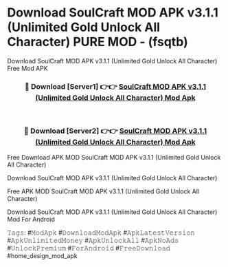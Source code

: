 # Download SoulCraft MOD APK v3.1.1 (Unlimited Gold Unlock All Character) PURE MOD - (fsqtb)
Download SoulCraft MOD APK v3.1.1 (Unlimited Gold Unlock All Character) Free Mod APK

<div align="center">
<h3>🔴 Download [Server1] 👉👉 <a href="https://apk-comot.site?title=SoulCraft_MOD_APK_v3.1.1_(Unlimited_Gold_Unlock_All_Character)">SoulCraft MOD APK v3.1.1 (Unlimited Gold Unlock All Character) Mod Apk</a></h3><br>

<h3>🔴 Download [Server2] 👉👉 <a href="https://apk-comot.site?title=SoulCraft_MOD_APK_v3.1.1_(Unlimited_Gold_Unlock_All_Character)">SoulCraft MOD APK v3.1.1 (Unlimited Gold Unlock All Character) Mod Apk</a></h3>
</div>


Free Download APK MOD SoulCraft MOD APK v3.1.1 (Unlimited Gold Unlock All Character)

Download SoulCraft MOD APK v3.1.1 (Unlimited Gold Unlock All Character) 

Free APK MOD SoulCraft MOD APK v3.1.1 (Unlimited Gold Unlock All Character) 

Download SoulCraft MOD APK v3.1.1 (Unlimited Gold Unlock All Character) Mod For Android

𝚃𝚊𝚐𝚜: #𝙼𝚘𝚍𝙰𝚙𝚔 #𝙳𝚘𝚠𝚗𝚕𝚘𝚊𝚍𝙼𝚘𝚍𝙰𝚙𝚔 #𝙰𝚙𝚔𝙻𝚊𝚝𝚎𝚜𝚝𝚅𝚎𝚛𝚜𝚒𝚘𝚗 #𝙰𝚙𝚔𝚄𝚗𝚕𝚒𝚖𝚒𝚝𝚎𝚍𝙼𝚘𝚗𝚎𝚢 #𝙰𝚙𝚔𝚄𝚗𝚕𝚘𝚌𝚔𝙰𝚕𝚕 #𝙰𝚙𝚔𝙽𝚘𝙰𝚍𝚜 #𝚄𝚗𝚕𝚘𝚌𝚔𝙿𝚛𝚎𝚖𝚒𝚞𝚖 #𝙵𝚘𝚛𝙰𝚗𝚍𝚛𝚘𝚒𝚍 #𝙵𝚛𝚎𝚎𝙳𝚘𝚠𝚗𝚕𝚘𝚊𝚍 #home_design_mod_apk